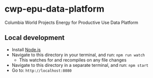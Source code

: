 # cwp-epu-data-platform
Columbia World Projects Energy for Productive Use Data Platform

## Local development
- Install [Node.js](https://nodejs.org/)
- Navigate to this directory in your terminal, and run: `npm run watch`
    - This watches for and recompiles on any file changes
- Navigate to this directory in a separate terminal, and run: `npm start`
- Go to: `http://localhost:8080`
